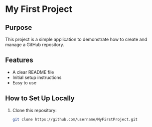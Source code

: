 # My First Project

## Purpose
This project is a simple application to demonstrate how to create and manage a GitHub repository.

## Features
- A clear README file
- Initial setup instructions
- Easy to use

## How to Set Up Locally
1. Clone this repository:
   ```bash
   git clone https://github.com/username/MyFirstProject.git
